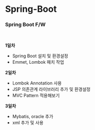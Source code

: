 # Spring-Boot

<h3> Spring Boot F/W </h3>

<br>

**1일차**<br>
- Spring Boot 설치 및 환경설정
- Emmet, Lombok 패치 작업

**2일차**<br>
- Lombok Annotation 사용
- JSP 의존관계 라이브러리 추가 및 환경설정
- MVC Pattern 적용해보기

**3일차**<br>
- Mybatis, oracle 추가
- xml 추가 및 사용
